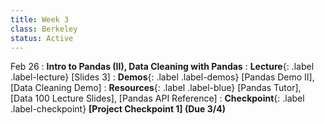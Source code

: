 ```yaml
---
title: Week 3
class: Berkeley
status: Active
---
```



Feb 26
: **Intro to Pandas (II), Data Cleaning with Pandas**
: **Lecture**{: .label .label-lecture} [Slides 3]
: **Demos**{: .label .label-demos} [Pandas Demo II], [Data Cleaning Demo]
: **Resources**{: .label .label-blue} [Pandas Tutor], [Data 100 Lecture Slides], [Pandas API Reference]
: **Checkpoint**{: .label .label-checkpoint} **[Project Checkpoint 1] (Due 3/4)**
